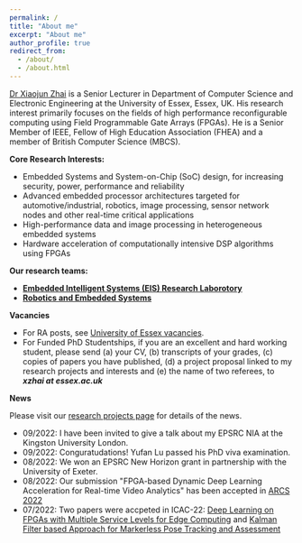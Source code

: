 ```yaml
---
permalink: /
title: "About me"
excerpt: "About me"
author_profile: true
redirect_from: 
  - /about/
  - /about.html
---
```


[Dr Xiaojun Zhai](https://www.essex.ac.uk/people/zhaix77307/xiaojun-zhai) is a Senior Lecturer in Department of Computer Science and Electronic Engineering at the University of Essex, Essex, UK. His research interest primarily focuses on the fields of high performance reconfigurable computing using Field Programmable Gate Arrays (FPGAs). He is a Senior Member of IEEE, Fellow of High Education Association (FHEA) and a  member of British Computer Science (MBCS).  

**Core Research Interests:**
- Embedded Systems and System-on-Chip (SoC) design, for increasing security, power, performance and reliability
- Advanced embedded processor architectures targeted for automotive/industrial, robotics, image processing, sensor network nodes and other real-time critical applications
- High-performance data and image processing in heterogeneous embedded systems
- Hardware acceleration of computationally intensive DSP algorithms using FPGAs

**Our research teams:**
- [**Embedded Intelligent Systems (EIS) Research Laborotory**](https://eis.essex.ac.uk/)
- [**Robotics and Embedded Systems**](https://www.essex.ac.uk/departments/computer-science-and-electronic-engineering/research/robotics-and-embedded-systems)

**Vacancies**
- For RA posts, see [University of Essex vacancies](https://www1.essex.ac.uk/vacancies/categories.aspx?jobtype=education).
- For Funded PhD Studentships, if you are an excellent and hard working student, please send (a) your CV, (b) transcripts of your grades, (c) copies of papers you have published, (d) a project proposal linked to my research projects and interests and (e) the name of two referees, to ***xzhai at essex.ac.uk***

**News**

Please visit our [research projects page](https://balancezhai.github.io/portfolio/) for details of the news.
- 09/2022: I have been invited to give a talk about my EPSRC NIA at the Kingston University London.
- 09/2022: Conguratudations! Yufan Lu passed his PhD viva examination. 
- 08/2022: We won an EPSRC New Horizon grant in partnership with the University of Exeter.
- 08/2022: Our submission "FPGA-based Dynamic Deep Learning Acceleration for Real-time Video Analytics" has been accepted in [ARCS 2022](https://github.com/balancezhai/balancezhai.github.io/blob/master/files/ARCS_Lu.pdf)
- 07/2022: Two papers were accpeted in ICAC-22: [Deep Learning on FPGAs with Multiple Service Levels for Edge Computing](https://github.com/balancezhai/balancezhai.github.io/blob/master/files/ICAC_Cong.pdf) and [Kalman Filter based Approach for Markerless Pose Tracking and Assessment](https://github.com/balancezhai/balancezhai.github.io/blob/master/files/ICAC_Zhu.pdf)


